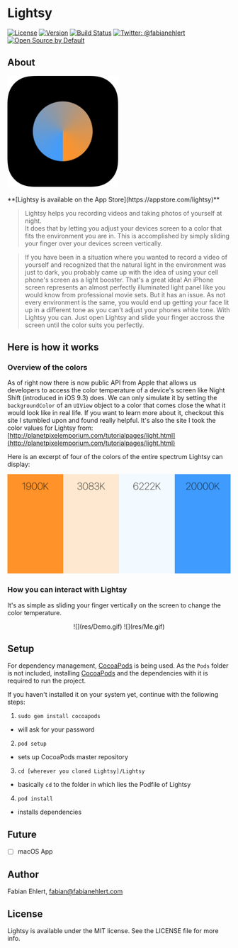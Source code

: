 # Lightsy

[![License](https://img.shields.io/badge/license-MIT-lightgrey.svg)](https://github.com/fabianehlert/Lightsy/blob/master/LICENSE)
[![Version](https://img.shields.io/badge/version-1.0-green.svg)](https://github.com/fabianehlert/Lightsy)
[![Build Status](https://travis-ci.org/fabianehlert/SpringyPopup.svg?branch=master)](https://travis-ci.org/fabianehlert/Lightsy)
[![Twitter: @fabianehlert](https://img.shields.io/badge/twitter-fabianehlert-blue.svg)](https://twitter.com/fabianehlert)
[![Open Source by Default](https://img.shields.io/badge/Open%20Source-Default-blue.svg)](https://github.com/fabianehlert)

## About
<img src="res/Artwork.png" width="250">
<br><br>
**[Lightsy is available on the App Store](https://appstore.com/lightsy)**

> Lightsy helps you recording videos and taking photos of yourself at night.
> <br>It does that by letting you adjust your devices screen to a color that fits the environment you are in. This is accomplished by simply sliding your finger over your devices screen vertically.

> If you have been in a situation where you wanted to record a video of yourself and recognized that the natural light in the environment was just to dark, you probably came up with the idea of using your cell phone's screen as a light booster. That's a great idea! An iPhone screen represents an almost perfectly illuminated light panel like you would know from professional movie sets. But it has an issue. As not every environment is the same, you would end up getting your face lit up in a different tone as you can't adjust your phones white tone. With Lightsy you can. Just open Lightsy and slide your finger accross the screen until the color suits you perfectly.

## Here is how it works

### Overview of the colors
As of right now there is now public API from Apple that allows us developers to access the color temperature of a device's screen like Night Shift (introduced in iOS 9.3) does. We can only simulate it by setting the `backgroundColor` of an `UIView` object to a color that comes close the what it would look like in real life. If you want to learn more about it, checkout this site I stumbled upon and found really helpful. It's also the site I took the color values for Lightsy from: [http://planetpixelemporium.com/tutorialpages/light.html](http://planetpixelemporium.com/tutorialpages/light.html)

Here is an excerpt of four of the colors of the entire spectrum Lightsy can display:

![](res/Overview-Colors.jpg)

### How you can interact with Lightsy
It's as simple as sliding your finger vertically on the screen to change the color temperature.

<center>
![](res/Demo.gif)
![](res/Me.gif)
</center>

## Setup
For dependency management, [CocoaPods](https://github.com/CocoaPods/CocoaPods) is being used. As the `Pods` folder is not included, installing [CocoaPods](https://github.com/CocoaPods/CocoaPods) and the dependencies with it is required to run the project.

If you haven't installed it on your system yet, continue with the following steps:

1. `sudo gem install cocoapods`
 - will ask for your password
2. `pod setup`
 - sets up CocoaPods master repository
3. `cd [wherever you cloned Lightsy]/Lightsy`
 - basically `cd` to the folder in which lies the Podfile of Lightsy
4. `pod install`
 - installs dependencies

## Future
- [ ] macOS App

## Author
Fabian Ehlert, [fabian@fabianehlert.com](mailto:fabian@fabianehlert.com)

## License
Lightsy is available under the MIT license. See the LICENSE file for more info.
